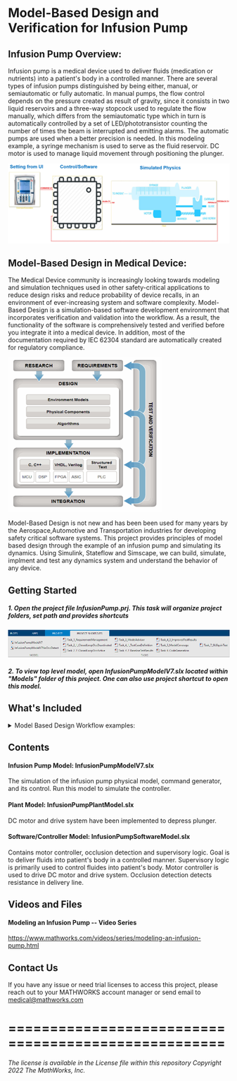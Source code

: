 # Model-Based Design and Verification for Infusion Pump

## Infusion Pump Overview:


Infusion pump is a medical device used to deliver fluids (medication or nutrients) into a patient's body in a controlled manner.
There are several types of infusion pumps distinguished by being either, manual, or semiautomatic or fully automatic. 
In manual pumps, the flow control depends on the pressure created as result of gravity, since it consists in two liquid reservoirs and a three-way stopcock used to regulate the flow manually, which differs from the semiautomatic type which in turn is automatically controlled by a set of LED/phototransistor counting the number of times the beam is interrupted and emitting alarms. 
The automatic pumps are used when a better precision is needed. In this modeling example, a syringe mechanism is used to serve as the fluid reservoir. DC motor is used to manage liquid movement through positioning the plunger. 

![Top Level Model](Image/top_level.jpg)

## Model-Based Design in Medical Device:


The Medical Device community is increasingly looking towards modeling and simulation techniques used in other safety-critical applications to reduce design risks and reduce probability of device recalls, in an environment of ever-increasing system and software complexity. 
Model-Based Design is a simulation-based software development environment that incorporates verification and validation into the workflow. As a result, the functionality of the software is comprehensively tested and verified before you integrate it into a medical device. In addition, most of the documentation required by IEC 62304 standard are automatically created for regulatory compliance.

<img src="./Image/MBD_Workflow.gif" width=350 height=350>

Model-Based Design is not new and has been been used for many years by the Aerospace,Automotive and Transportation industries for developing safety critical software systems. This project provides principles of model based design through the example of an infusion pump and simulating its dynamics. Using Simulink, Stateflow and Simscape, we can build, simulate, implment and test any dynamics system and understand the behavior of any device. 

## Getting Started


##### 1. Open the project file InfusionPump.prj. This task will organize project folders, set path and provides shortcuts

![](Image/Project_Shortcut.gif)

##### 2. To view top level model, open InfusionPumpModelV7.slx located within "Models" folder of this project. One can also use project shortcut to open this model.

## What's Included

<details>


This project covers many short examples of critical model based design workflow. As, you can see from figure below, except realtime simulation/testing and cerrtification, we have provided all other examples. Please follow scripts below to execute each segment of the workflow.

<img src="Image/MBD_adoption.gif" width=750 height=500>

**[i] Requirement Management:** Click on 'Task_1_RequirementManagement' from project shortcut. This task will open original system level requirmenet document (Syringe Infusion Pump Delivery Logic Requirement.docx), model with requirements are tied to it and final report genereted which shows traceability between requirement and models
    
**[ii] Algorithm Design:** Open a high level infusion pump model which contains plant and controller models by clicking on 'Task_2_1_ClosedLoopOccDeactivated' or 'Task_2_2_ClosedLoopOccActive'. Simulink, Stateflow and Simscape products are used to build this model.
    
**[iii] Modeling Standards:** The MathWorks 'Model Advisor' assists the developer in reporting violations of block settings, model configurations, or modeling styles (readability) that do not comply with such guidelines. 'Task_3_ModelAdvisor' opens model advisor toolbox for infusion pump top level model. User can select/deselect checks
    
**[iv] Simulink Test:** Tasks_4_1, Tasks_4_2 and Tasks_4_3 are related to simulink test. Unit test, baseline test and report generations examples are covered in these three tasks.
    
**[v] Simulink Coverage:** 'Task_2_3_ModelCoverage' initiate simulink design verifier and shows workflow to automatically generate extended test cases to make sure design has been completely tested with 100% coverage. 
    
**[vi] Code Generation:** 'Task_2_4_CodeGeneration' generates code for Infusion pump software model which includes supervisory logic, occlusion detection and motor controller.
    
**[vii] SIL/PIL Testing:** 'Task_2_5_SILEquivTest' test numerically equivalency between motor controller model and generated code.

<summary> Model Based Design Workflow examples: </summary></details>

## Contents


#### Infusion Pump Model: InfusionPumpModelV7.slx

The simulation of the infusion pump physical model, command generator, and its control. Run this model to simulate the controller. 

#### Plant Model: InfusionPumpPlantModel.slx

DC motor and drive system have been implemented to depress plunger. 

#### Software/Controller Model: InfusionPumpSoftwareModel.slx

Contains motor controller, occlusion detection and supervisory logic. Goal is to deliver fluids into patient's body in a controlled manner. Supervisory logic is primarily used to control fluides into patient's body. Motor controller is used to drive DC motor and drive system. Occlusion detection detects resistance in delivery line.



## Videos and Files


#### Modeling an Infusion Pump -- Video Series
https://www.mathworks.com/videos/series/modeling-an-infusion-pump.html


## Contact Us


If you have any issue or need trial licenses to access this project, please reach out to your MATHWORKS account manager or send email to medical@mathworks.com


====================================================
====================================================

_The license is available in the License file within this repository_
_Copyright 2022 The MathWorks, Inc._

